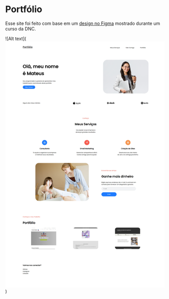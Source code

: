 # Portfólio

Esse site foi feito com base em um [design no Figma](https://www.figma.com/file/01T9bnpk9SZk0XbuC7tXBJ/LP-Portfolio?type=design&node-id=2-6&mode=design&t=4Y2rmYpoDu2bikBW-0) mostrado durante um curso da DNC.



![Alt text](![Alt text](image.png))